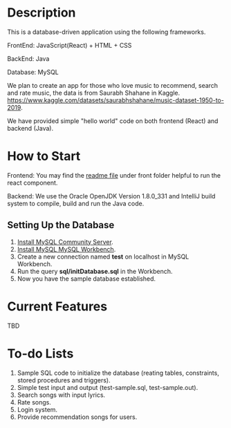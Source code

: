 # Description
This is a database-driven application using the following frameworks.

FrontEnd: JavaScript(React) + HTML + CSS

BackEnd: Java

Database: MySQL

We plan to create an app for those who love music to recommend, search and rate music, the data is from Saurabh Shahane in Kaggle.
https://www.kaggle.com/datasets/saurabhshahane/music-dataset-1950-to-2019.

We have provided simple "hello world" code on both frontend (React) and backend (Java).


# How to Start

Frontend: You may find the [readme file](front/README.md) under front folder helpful to run the react component.

Backend: We use the Oracle OpenJDK Version 1.8.0_331 and IntelliJ build system to compile, build and run the Java code.

## Setting Up the Database
1. [Install MySQL Community Server](https://dev.mysql.com/downloads/mysql/).
2. [Install MySQL MySQL Workbench](https://dev.mysql.com/downloads/workbench/).
3. Create a new connection named **test** on localhost in MySQL Workbench.
4. Run the query **sql/initDatabase.sql** in the Workbench.
5. Now you have the sample database established.

# Current Features
TBD

# To-do Lists
1. Sample SQL code to initialize the database (reating tables, constraints, stored procedures and triggers).
2. Simple test input and output (test-sample.sql, test-sample.out).
3. Search songs with input lyrics.
4. Rate songs.
5. Login system.
6. Provide recommendation songs for users.
